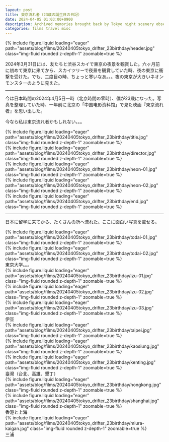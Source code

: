 ```yaml
---
layout: post
title: 東京流れ者（23歳の誕生日の日記）
date: 2024-04-05 01:03:00+0900
description: Archived memories brought back by Tokyo night scenery observed from Shibuya Sky (渋谷スカイ) on the 23rd birthday
categories: films travel misc
---
```


<div class="col-sm mt-3 mt-md-0">
    {% include figure.liquid loading="eager" path="assets/blog/films/20240405tokyo_drifter_23birthday/header.jpg" class="img-fluid rounded z-depth-1" zoomable=true %}
</div>


2024年3月31日には、友たちと渋谷スカイで東京の夜景を観賞した。六ヶ月前に初めて東京に来てから、スカイツリーで夜景を観賞していた時、夜の東京に衝撃を受けた。でも、二度目の時、ちょっと寒いなあ。。。夜の東京が大きいネオンモンスターのように見えた。
<hr>


今は日本時間の2024年4月5日一時（北京時間の零時）、僕が23歳になった。写真を整理していた時、一年前に北京の「中国电影资料馆」で見た映画『東京流れ者』を思い出した。

今なら私は東京流れ者かもしれない。。。
<div class="row mt-3">
    <div class="col-sm mt-3 mt-md-0">
        {% include figure.liquid loading="eager" path="assets/blog/films/20240405tokyo_drifter_23birthday/title.jpg" class="img-fluid rounded z-depth-1" zoomable=true %}
    </div>
</div>
<div class="row mt-3">
    <div class="col-sm mt-3 mt-md-0">
        {% include figure.liquid loading="eager" path="assets/blog/films/20240405tokyo_drifter_23birthday/director.jpg" class="img-fluid rounded z-depth-1" zoomable=true %}
    </div>
</div>
<div class="row mt-3">
    <div class="col-sm mt-3 mt-md-0">
        {% include figure.liquid loading="eager" path="assets/blog/films/20240405tokyo_drifter_23birthday/neon-01.jpg" class="img-fluid rounded z-depth-1" zoomable=true %}
    </div>
</div>
<div class="row mt-3">
    <div class="col-sm mt-3 mt-md-0">
        {% include figure.liquid loading="eager" path="assets/blog/films/20240405tokyo_drifter_23birthday/neon-02.jpg" class="img-fluid rounded z-depth-1" zoomable=true %}
    </div>
</div>
<div class="row mt-3">
    <div class="col-sm mt-3 mt-md-0">
        {% include figure.liquid loading="eager" path="assets/blog/films/20240405tokyo_drifter_23birthday/end.jpg" class="img-fluid rounded z-depth-1" zoomable=true %}
    </div>
</div>
<hr>


日本に留学に来てから、たくさんの所へ流れた。ここに面白い写真を載せる。


<div class="row mt-3">
    <div class="col-sm mt-3 mt-md-0">
        {% include figure.liquid loading="eager" path="assets/blog/films/20240405tokyo_drifter_23birthday/todai-01.jpg" class="img-fluid rounded z-depth-1" zoomable=true %}
    </div>
    <div class="col-sm mt-3 mt-md-0">
        {% include figure.liquid loading="eager" path="assets/blog/films/20240405tokyo_drifter_23birthday/todai-02.jpg" class="img-fluid rounded z-depth-1" zoomable=true %}
    </div>
</div>
<div class="caption">
    東京大学。。。
</div>


<div class="row mt-3">
    <div class="col-sm mt-3 mt-md-0">
        {% include figure.liquid loading="eager" path="assets/blog/films/20240405tokyo_drifter_23birthday/izu-01.jpg" class="img-fluid rounded z-depth-1" zoomable=true %}
    </div>
</div>
<div class="row mt-3">
    <div class="col-sm mt-3 mt-md-0">
        {% include figure.liquid loading="eager" path="assets/blog/films/20240405tokyo_drifter_23birthday/izu-02.jpg" class="img-fluid rounded z-depth-1" zoomable=true %}
    </div>
</div>
<div class="row mt-3">
    <div class="col-sm mt-3 mt-md-0">
        {% include figure.liquid loading="eager" path="assets/blog/films/20240405tokyo_drifter_23birthday/izu-03.jpg" class="img-fluid rounded z-depth-1" zoomable=true %}
    </div>
</div>
<div class="caption">
    伊豆
</div>


<div class="row mt-3">
    <div class="col-sm mt-3 mt-md-0">
        {% include figure.liquid loading="eager" path="assets/blog/films/20240405tokyo_drifter_23birthday/taipei.jpg" class="img-fluid rounded z-depth-1" zoomable=true %}
    </div>
</div>
<div class="row mt-3">
    <div class="col-sm mt-3 mt-md-0">
        {% include figure.liquid loading="eager" path="assets/blog/films/20240405tokyo_drifter_23birthday/kaosiung.jpg" class="img-fluid rounded z-depth-1" zoomable=true %}
    </div>
</div>
<div class="row mt-3">
    <div class="col-sm mt-3 mt-md-0">
        {% include figure.liquid loading="eager" path="assets/blog/films/20240405tokyo_drifter_23birthday/kenting.jpg" class="img-fluid rounded z-depth-1" zoomable=true %}
    </div>
</div>
<div class="caption">
    臺灣（台北、高雄、墾丁）
</div>


<div class="row mt-3">
    <div class="col-sm mt-3 mt-md-0">
        {% include figure.liquid loading="eager" path="assets/blog/films/20240405tokyo_drifter_23birthday/hongkong.jpg" class="img-fluid rounded z-depth-1" zoomable=true %}
    </div>
    <div class="col-sm mt-3 mt-md-0">
        {% include figure.liquid loading="eager" path="assets/blog/films/20240405tokyo_drifter_23birthday/shanghai.jpg" class="img-fluid rounded z-depth-1" zoomable=true %}
    </div>
</div>
<div class="caption">
    香港と上海
</div>


<div class="row mt-3">
    <div class="col-sm mt-3 mt-md-0">
        {% include figure.liquid loading="eager" path="assets/blog/films/20240405tokyo_drifter_23birthday/miura-kaigan.jpg" class="img-fluid rounded z-depth-1" zoomable=true %}
    </div>
</div>
<div class="caption">
    三浦
</div>